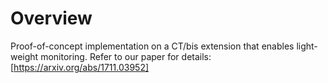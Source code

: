 # Overview
Proof-of-concept implementation on a CT/bis extension that enables
light-weight monitoring. Refer to our paper for details:
  [https://arxiv.org/abs/1711.03952]
